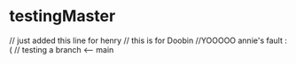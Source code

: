 # testingMaster

// just added this line for henry
// this is for Doobin 
//YOOOOO annie's fault :(
// testing a branch <-- main

